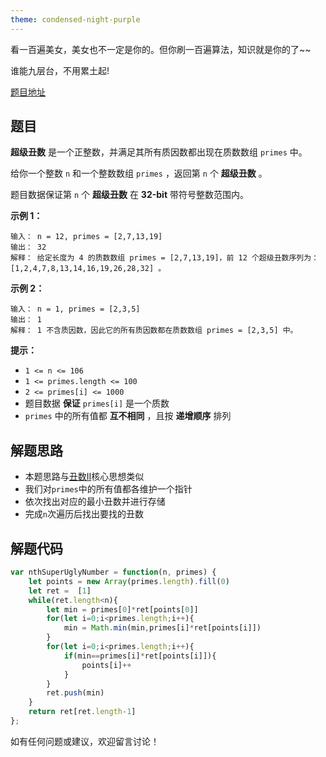 ```yaml
---
theme: condensed-night-purple
---
```


看一百遍美女，美女也不一定是你的。但你刷一百遍算法，知识就是你的了~~

谁能九层台，不用累土起!

[题目地址](https://leetcode-cn.com/problems/super-ugly-number/)

<!-- more -->


## 题目

**超级丑数** 是一个正整数，并满足其所有质因数都出现在质数数组 `primes` 中。

给你一个整数 `n` 和一个整数数组 `primes` ，返回第 `n` 个 **超级丑数** 。

题目数据保证第 `n` 个 **超级丑数** 在 **32-bit** 带符号整数范围内。

**示例 1：**

```
输入： n = 12, primes = [2,7,13,19]
输出： 32 
解释： 给定长度为 4 的质数数组 primes = [2,7,13,19]，前 12 个超级丑数序列为：[1,2,4,7,8,13,14,16,19,26,28,32] 。
```

**示例 2：**

```
输入： n = 1, primes = [2,3,5]
输出： 1
解释： 1 不含质因数，因此它的所有质因数都在质数数组 primes = [2,3,5] 中。
```

**提示：**

-   `1 <= n <= 106`
-   `1 <= primes.length <= 100`
-   `2 <= primes[i] <= 1000`
-   题目数据 **保证** `primes[i]` 是一个质数
-   `primes` 中的所有值都 **互不相同** ，且按 **递增顺序** 排列


## 解题思路

- 本题思路与[丑数II](https://juejin.cn/post/7050861404366209060)核心思想类似
- 我们对`primes`中的所有值都各维护一个指针
- 依次找出对应的最小丑数并进行存储
- 完成`n`次遍历后找出要找的丑数



## 解题代码

```js
var nthSuperUglyNumber = function(n, primes) {
    let points = new Array(primes.length).fill(0)
    let ret =  [1]
    while(ret.length<n){
        let min = primes[0]*ret[points[0]]
        for(let i=0;i<primes.length;i++){
            min = Math.min(min,primes[i]*ret[points[i]])
        }
        for(let i=0;i<primes.length;i++){
            if(min==primes[i]*ret[points[i]]){
                points[i]++
            }
        }
        ret.push(min)
    }
    return ret[ret.length-1]
};
```

如有任何问题或建议，欢迎留言讨论！
